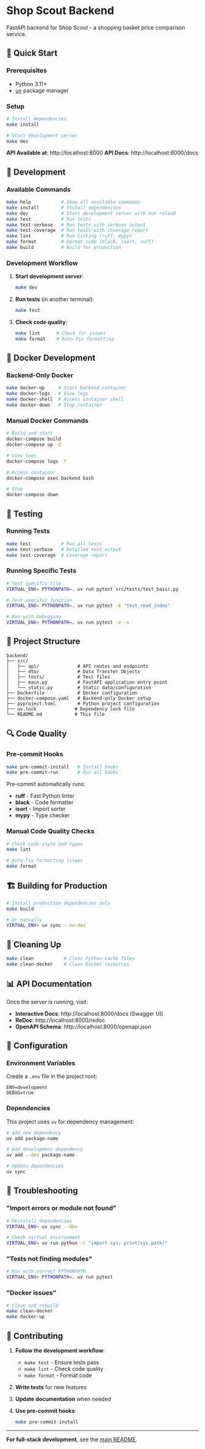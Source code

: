 # Shop Scout Backend

FastAPI backend for Shop Scout - a shopping basket price comparison service.

## 🚀 Quick Start

### Prerequisites
- Python 3.11+
- [uv](https://docs.astral.sh/uv/getting-started/installation/) package manager

### Setup

```bash
# Install dependencies
make install

# Start development server
make dev
```

**API Available at**: http://localhost:8000
**API Docs**: http://localhost:8000/docs

## 🔧 Development

### Available Commands

```bash
make help           # Show all available commands
make install        # Install dependencies
make dev            # Start development server with hot reload
make test           # Run tests
make test-verbose   # Run tests with verbose output
make test-coverage  # Run tests with coverage report
make lint           # Run linting (ruff, mypy)
make format         # Format code (black, isort, ruff)
make build          # Build for production
```

### Development Workflow

1. **Start development server**:
   ```bash
   make dev
   ```

2. **Run tests** (in another terminal):
   ```bash
   make test
   ```

3. **Check code quality**:
   ```bash
   make lint      # Check for issues
   make format    # Auto-fix formatting
   ```

## 🐳 Docker Development

### Backend-Only Docker

```bash
make docker-up     # Start backend container
make docker-logs   # View logs
make docker-shell  # Access container shell
make docker-down   # Stop container
```

### Manual Docker Commands

```bash
# Build and start
docker-compose build
docker-compose up -d

# View logs
docker-compose logs -f

# Access container
docker-compose exec backend bash

# Stop
docker-compose down
```

## 🧪 Testing

### Running Tests

```bash
make test           # Run all tests
make test-verbose   # Detailed test output
make test-coverage  # Coverage report
```

### Running Specific Tests

```bash
# Test specific file
VIRTUAL_ENV= PYTHONPATH=. uv run pytest src/tests/test_basic.py

# Test specific function
VIRTUAL_ENV= PYTHONPATH=. uv run pytest -k "test_read_index"

# Run with debugging
VIRTUAL_ENV= PYTHONPATH=. uv run pytest -v -s
```

## 📁 Project Structure

```
backend/
├── src/
│   ├── api/              # API routes and endpoints
│   ├── dto/              # Data Transfer Objects
│   ├── tests/            # Test files
│   ├── main.py           # FastAPI application entry point
│   └── static.py         # Static data/configuration
├── Dockerfile            # Docker configuration
├── docker-compose.yaml   # Backend-only Docker setup
├── pyproject.toml        # Python project configuration
├── uv.lock              # Dependency lock file
└── README.md            # This file
```

## 🔍 Code Quality

### Pre-commit Hooks

```bash
make pre-commit-install   # Install hooks
make pre-commit-run       # Run all hooks
```

Pre-commit automatically runs:
- **ruff** - Fast Python linter
- **black** - Code formatter
- **isort** - Import sorter
- **mypy** - Type checker

### Manual Code Quality Checks

```bash
# Check code style and types
make lint

# Auto-fix formatting issues
make format
```

## 🏗️ Building for Production

```bash
# Install production dependencies only
make build

# Or manually
VIRTUAL_ENV= uv sync --no-dev
```

## 🧹 Cleaning Up

```bash
make clean           # Clean Python cache files
make clean-docker    # Clean Docker resources
```

## 📊 API Documentation

Once the server is running, visit:
- **Interactive Docs**: http://localhost:8000/docs (Swagger UI)
- **ReDoc**: http://localhost:8000/redoc
- **OpenAPI Schema**: http://localhost:8000/openapi.json

## 🔧 Configuration

### Environment Variables

Create a `.env` file in the project root:

```env
ENV=development
DEBUG=true
```

### Dependencies

This project uses `uv` for dependency management:

```bash
# Add new dependency
uv add package-name

# Add development dependency
uv add --dev package-name

# Update dependencies
uv sync
```

## 🐛 Troubleshooting

### "Import errors or module not found"

```bash
# Reinstall dependencies
VIRTUAL_ENV= uv sync --dev

# Check virtual environment
VIRTUAL_ENV= uv run python -c "import sys; print(sys.path)"
```

### "Tests not finding modules"

```bash
# Run with correct PYTHONPATH
VIRTUAL_ENV= PYTHONPATH=. uv run pytest
```

### "Docker issues"

```bash
# Clean and rebuild
make clean-docker
make docker-up
```

## 🤝 Contributing

1. **Follow the development workflow**:
   - `make test` - Ensure tests pass
   - `make lint` - Check code quality
   - `make format` - Format code

2. **Write tests** for new features

3. **Update documentation** when needed

4. **Use pre-commit hooks**:
   ```bash
   make pre-commit-install
   ```

---

**For full-stack development**, see the [main README](../README.md).